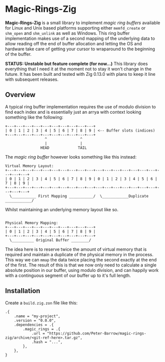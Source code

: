 # Magic-Rings-Zig

**Magic-Rings-Zig** is a small library to implement *magic ring buffers* available for Linux and Unix based platforms supporting either `memfd_create` or `shm_open` and `shm_unlink` as well as Windows.
This ring buffer implementation makes use of a second mapping of the underlying data to allow reading off the end of buffer allocation and letting the OS and hardware take care of getting your cursor to wraparound to the beginning of the buffer.

**STATUS: Unstable but feature complete (for now...)** This library does everything that I need it at the moment not to stay it won't change in the future. It has been built and tested with Zig 0.13.0 with plans to keep it line with subsequent releases.

## Overview

A typical ring buffer implementation requires the use of modulo division to find each index and is essentially just an arrya with context looking something like the following:
```
+---+---+---+---+---+---+---+---+---+---+
| 0 | 1 | 2 | 3 | 4 | 5 | 6 | 7 | 8 | 9 | <-- Buffer slots (indices)
+---+---+---+---+---+---+---+---+---+---+
                  ^               ^
                  |               |
                HEAD             TAIL
```

The *magic ring buffer* however looks something like this instead:
```
Virtual Memory Layout:
+---+---+---+---+---+---+---+---+---+---+---+---+---+---+---+---+---+---+---+---+
| 0 | 1 | 2 | 3 | 4 | 5 | 6 | 7 | 8 | 9 | 0 | 1 | 2 | 3 | 4 | 5 | 6 | 7 | 8 | 9 |
+---+---+---+---+---+---+---+---+---+---+---+---+---+---+---+---+---+---+---+---+
  \___________ First Mapping ___________/  \____________Duplicate ____________/
 ```
Whilst maintaining an underlying memory layout like so.
```

Physical Memory Mapping:
+---+---+---+---+---+---+---+---+---+---+
| 0 | 1 | 2 | 3 | 4 | 5 | 6 | 7 | 8 | 9 |
+---+---+---+---+---+---+---+---+---+---+
  \__________ Original Buffer ________/
```

The idea here is to reserve twice the amount of virtual memory that is required and maintain a duplicate of the physical memory in the process.
This way we can `mmap` the data twice placing the second exactly at the end of the first.
The result of this is that we now only need to calculate a single absolute position in our buffer, using modulo division, and can happily work with a continguous segment of our buffer up to it's full length.

## Installation

Create a `build.zig.zon` file like this:

```zig
.{
    .name = "my-project",
    .version = "0.0.0",
    .dependencies = .{
        .magic_rings = .{
            .url = "https://github.com/Peter-Barrow/magic-rings-zig/archive/<git-ref-here>.tar.gz",
            .hash = "...",
        },
    },
}
```

